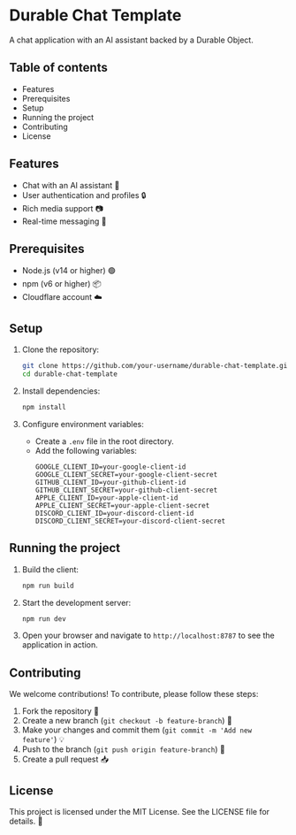# Durable Chat Template

A chat application with an AI assistant backed by a Durable Object.

## Table of contents

* Features
* Prerequisites
* Setup
* Running the project
* Contributing
* License

## Features

* Chat with an AI assistant 🤖
* User authentication and profiles 🔒
* Rich media support 📷
* Real-time messaging 💬

## Prerequisites

* Node.js (v14 or higher) 🟢
* npm (v6 or higher) 📦
* Cloudflare account ☁️

## Setup

1. Clone the repository:
   ```bash
   git clone https://github.com/your-username/durable-chat-template.git
   cd durable-chat-template
   ```

2. Install dependencies:
   ```bash
   npm install
   ```

3. Configure environment variables:
   * Create a `.env` file in the root directory.
   * Add the following variables:
     ```
     GOOGLE_CLIENT_ID=your-google-client-id
     GOOGLE_CLIENT_SECRET=your-google-client-secret
     GITHUB_CLIENT_ID=your-github-client-id
     GITHUB_CLIENT_SECRET=your-github-client-secret
     APPLE_CLIENT_ID=your-apple-client-id
     APPLE_CLIENT_SECRET=your-apple-client-secret
     DISCORD_CLIENT_ID=your-discord-client-id
     DISCORD_CLIENT_SECRET=your-discord-client-secret
     ```

## Running the project

1. Build the client:
   ```bash
   npm run build
   ```

2. Start the development server:
   ```bash
   npm run dev
   ```

3. Open your browser and navigate to `http://localhost:8787` to see the application in action.

## Contributing

We welcome contributions! To contribute, please follow these steps:

1. Fork the repository 🍴
2. Create a new branch (`git checkout -b feature-branch`) 🌿
3. Make your changes and commit them (`git commit -m 'Add new feature'`) 💡
4. Push to the branch (`git push origin feature-branch`) 🚀
5. Create a pull request 📥

## License

This project is licensed under the MIT License. See the LICENSE file for details. 📄
